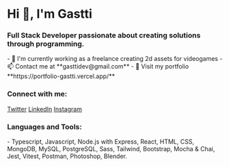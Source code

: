 <h1>Hi 👋, I'm Gastti</h1>
<h3>Full Stack Developer passionate about creating solutions through programming.</h3> 
- 🔭 I'm currently working as a freelance creating 2d assets for videogames
- 📫 Contact me at **gasttidev@gmail.com**
- 🚀 Visit my portfolio **https://portfolio-gastti.vercel.app/**

<h3 align="left">Connect with me:</h3>
<a href="https://twitter.com/gasttidev" target="blank">Twitter</a>
<a href="https://linkedin.com/in/gastongutierrez96" target="blank">LinkedIn</a>
<a href="https://instagram.com/gasttidev" target="blank">Instagram</a>

<h3 align="left">Languages and Tools:</h3>
- Typescript, Javascript, Node.js with Express, React, HTML, CSS, MongoDB, MySQL, PostgreSQL, Sass, Tailwind, Bootstrap, Mocha & Chai, Jest, Vitest, Postman, Photoshop, Blender.
